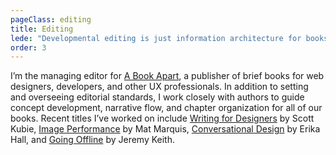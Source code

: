 ```yaml
---
pageClass: editing
title: Editing
lede: "Developmental editing is just information architecture for books."
order: 3
---
```

I’m the managing editor for [A Book Apart](https://abookapart.com), a publisher of brief books for web designers, developers, and other UX professionals. In addition to setting and overseeing editorial standards, I work closely with authors to guide concept development, narrative flow, and chapter organization for all of our books. Recent titles I’ve worked on include [Writing for Designers](https://abookapart.com/products/writing-for-designers) by Scott Kubie, [Image Performance](https://abookapart.com/products/image-performance) by Mat Marquis, [Conversational Design](https://abookapart.com/products/conversational-design) by Erika Hall, and [Going Offline](https://abookapart.com/products/going-offline) by Jeremy Keith.
